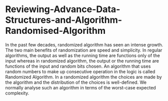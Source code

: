 # Reviewing-Advance-Data-Structures-and-Algorithm-Randomised-Algorithm
In the past few decades, randomized algorithm has seen an intense growth. The two main benefits of randomization are speed and simplicity. In regular algorithms, the output as well as the running time are functions only of the input whereas in randomized algorithm, the output or the running time are functions of the input and random bits chosen. An algorithm that uses random numbers to make up consecutive operation in the logic is called Randomized Algorithm. In a randomized algorithm the choices are made by the algorithm and the distribution of the choices is well-defined. We normally analyse such an algorithm in terms of the worst-case expected complexity. 
